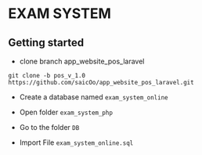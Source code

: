 # EXAM SYSTEM

## Getting started

- clone branch app_website_pos_laravel

```
git clone -b pos_v_1.0 https://github.com/saicOo/app_website_pos_laravel.git
```
- Create a database named `exam_system_online`

- Open folder `exam_system_php`

- Go to the folder `DB`

- Import File `exam_system_online.sql`
